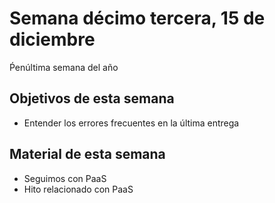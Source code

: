 # Semana décimo tercera, 15 de diciembre

Ṕenúltima semana del año


## Objetivos de esta semana

- Entender los errores frecuentes en la última entrega

## Material de esta semana

- Seguimos con PaaS
- Hito relacionado con PaaS
